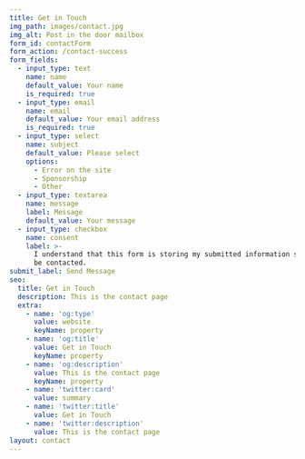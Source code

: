 ```yaml
---
title: Get in Touch
img_path: images/contact.jpg
img_alt: Post in the door mailbox
form_id: contactForm
form_action: /contact-success
form_fields:
  - input_type: text
    name: name
    default_value: Your name
    is_required: true
  - input_type: email
    name: email
    default_value: Your email address
    is_required: true
  - input_type: select
    name: subject
    default_value: Please select
    options:
      - Error on the site
      - Sponsorship
      - Other
  - input_type: textarea
    name: message
    label: Message
    default_value: Your message
  - input_type: checkbox
    name: consent
    label: >-
      I understand that this form is storing my submitted information so I can
      be contacted.
submit_label: Send Message
seo:
  title: Get in Touch
  description: This is the contact page
  extra:
    - name: 'og:type'
      value: website
      keyName: property
    - name: 'og:title'
      value: Get in Touch
      keyName: property
    - name: 'og:description'
      value: This is the contact page
      keyName: property
    - name: 'twitter:card'
      value: summary
    - name: 'twitter:title'
      value: Get in Touch
    - name: 'twitter:description'
      value: This is the contact page
layout: contact
---
```

